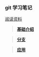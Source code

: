 ### git 学习笔记

[阅读资料](http://git-scm.com/book/zh)


> [**基础介绍**](https://github.com/hwshang/doc.s/blob/master/git/git%E5%9F%BA%E7%A1%80.md)


> [**分支**](https://github.com/hwshang/doc.s/git/git分支.md)


> [**应用**](https://github.com/hwshang/doc.s/git/git基础.md)


